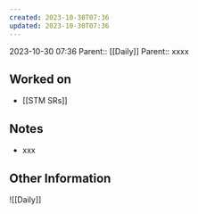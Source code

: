 ```yaml
---
created: 2023-10-30T07:36
updated: 2023-10-30T07:36
---
```

2023-10-30 07:36
Parent:: [[Daily]] 
Parent:: xxxx
## Worked on

- [[STM SRs]]

## Notes

- xxx

## Other Information

![[Daily]]
